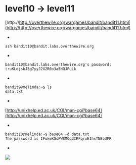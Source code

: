 # level10 -> level11


[http://http://overthewire.org/wargames/bandit/bandit11.html](http://http://overthewire.org/wargames/bandit/bandit11.html)

-

    ssh bandit10@bandit.labs.overthewire.org

-

    bandit10@bandit.labs.overthewire.org's password: truKLdjsbJ5g7yyJ2X2R0o3a5HQJFuLk

-

    bandit9@melinda:~$ ls
    data.txt

-

[http://unixhelp.ed.ac.uk/CGI/man-cgi?base64](http://unixhelp.ed.ac.uk/CGI/man-cgi?base64)

-

    bandit10@melinda:~$ base64 -d data.txt
    The password is IFukwKGsFW8MOq3IRFqrxE1hxTNEbUPR
    
-

![](http://i.imgur.com/NHX9TuM.png)
